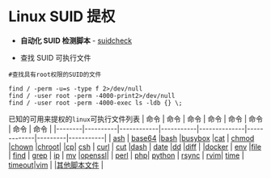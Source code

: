﻿# Linux SUID 提权
- **自动化 SUID 检测脚本** - [suidcheck](https://github.com/NongCloud/oscp-Learn/blob/master/Privilege-Escalation/SUID/suidcheck.sh)

- 查找 SUID 可执行文件
```
#查找具有root权限的SUID的文件

find / -perm -u=s -type f 2>/dev/null
find / -user root -perm -4000-print2>/dev/null
find / -user root -perm -4000-exec ls -ldb {} \;
```
已知的可用来提权的`linux`可执行文件列表
| 命令   | 命令     | 命令       | 命令      | 命令         | 命令        | 命令    | 命令      |
|--------|----------|------------|-----------|--------------|-------------|---------|-----------|
| [ash](https://github.com/NongCloud/oscp-Learn/blob/master/Privilege-Escalation/SUID/Details/ash.md) | [base64](https://github.com/NongCloud/oscp-Learn/blob/master/Privilege-Escalation/SUID/Details/base64.md)  |[bash](https://github.com/NongCloud/oscp-Learn/blob/master/Privilege-Escalation/SUID/Details/bash.md)  |[busybox](https://github.com/NongCloud/oscp-Learn/blob/master/Privilege-Escalation/SUID/Details/busybox.md) |[cat](https://github.com/NongCloud/oscp-Learn/blob/master/Privilege-Escalation/SUID/Details/cat.md)  | [chmod](https://github.com/NongCloud/oscp-Learn/blob/master/Privilege-Escalation/SUID/Details/chmod.md)  |[chown](https://github.com/NongCloud/oscp-Learn/blob/master/Privilege-Escalation/SUID/Details/chown.md)   |[chroot](https://github.com/NongCloud/oscp-Learn/blob/master/Privilege-Escalation/SUID/Details/chroot.md)|
|[cp](https://github.com/NongCloud/oscp-Learn/blob/master/Privilege-Escalation/SUID/Details/cp-mv.md)| [csh](https://github.com/NongCloud/oscp-Learn/blob/master/Privilege-Escalation/SUID/Details/csh.md) | [curl](https://github.com/NongCloud/oscp-Learn/blob/master/Privilege-Escalation/SUID/Details/curl.md)  |  [cut](https://github.com/NongCloud/oscp-Learn/blob/master/Privilege-Escalation/SUID/Details/cut.md)  |[dash](https://github.com/NongCloud/oscp-Learn/blob/master/Privilege-Escalation/SUID/Details/dash.md)  | [date](https://github.com/NongCloud/oscp-Learn/blob/master/Privilege-Escalation/SUID/Details/date.md)   |[dd](https://github.com/NongCloud/oscp-Learn/blob/master/Privilege-Escalation/SUID/Details/dd.md)  |[diff](https://github.com/NongCloud/oscp-Learn/blob/master/Privilege-Escalation/SUID/Details/diff.md)  |
|[docker](https://github.com/NongCloud/oscp-Learn/blob/master/Privilege-Escalation/SUID/Details/docker.md)   | [env](https://github.com/NongCloud/oscp-Learn/blob/master/Privilege-Escalation/SUID/Details/env.md)       |[file](https://github.com/NongCloud/oscp-Learn/blob/master/Privilege-Escalation/SUID/Details/file.md)      | [find](https://github.com/NongCloud/oscp-Learn/blob/master/Privilege-Escalation/SUID/Details/find.md)    | [grep](https://github.com/NongCloud/oscp-Learn/blob/master/Privilege-Escalation/SUID/Details/grep.md)   | [ip](https://github.com/NongCloud/oscp-Learn/blob/master/Privilege-Escalation/SUID/Details/ip.md)     | [mv](https://github.com/NongCloud/oscp-Learn/blob/master/Privilege-Escalation/SUID/Details/cp-mv.md) |[openssl](https://github.com/NongCloud/oscp-Learn/blob/master/Privilege-Escalation/SUID/Details/openssl.md)| 
| [perl](https://github.com/NongCloud/oscp-Learn/blob/master/Privilege-Escalation/SUID/Details/python-perl-ruby-lua-etc.md)   | [php](https://github.com/NongCloud/oscp-Learn/blob/master/Privilege-Escalation/SUID/Details/php.md)| [python](https://github.com/NongCloud/oscp-Learn/blob/master/Privilege-Escalation/SUID/Details/python-perl-ruby-lua-etc.md)  | [rsync](https://github.com/NongCloud/oscp-Learn/blob/master/Privilege-Escalation/SUID/Details/rsync.md) | [rvim](https://github.com/NongCloud/oscp-Learn/blob/master/Privilege-Escalation/SUID/Details/rvim.md)| [time](https://github.com/NongCloud/oscp-Learn/blob/master/Privilege-Escalation/SUID/Details/time-timeout.md) | [timeout](https://github.com/NongCloud/oscp-Learn/blob/master/Privilege-Escalation/SUID/Details/time-timeout.md)|[vim](https://github.com/NongCloud/oscp-Learn/blob/master/Privilege-Escalation/SUID/Details/vim.md) |
|[其他脚本文件](https://github.com/NongCloud/oscp-Learn/blob/master/Privilege-Escalation/SUID/Details/other-script-file.md)   |

